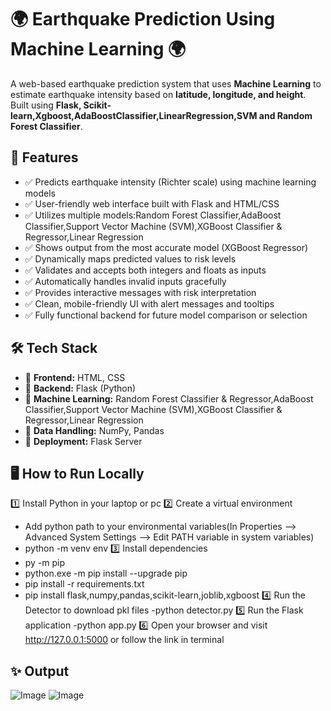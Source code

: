 # 🌍 Earthquake Prediction Using Machine Learning 🌍

A web-based earthquake prediction system that uses **Machine Learning** to estimate earthquake intensity based on **latitude, longitude, and height**. Built using **Flask, Scikit-learn,Xgboost,AdaBoostClassifier,LinearRegression,SVM and Random Forest Classifier**.

## 📌 Features
- ✅ Predicts earthquake intensity (Richter scale) using machine learning models
- ✅ User-friendly web interface built with Flask and HTML/CSS
- ✅ Utilizes multiple models:Random Forest Classifier,AdaBoost Classifier,Support Vector Machine (SVM),XGBoost Classifier & Regressor,Linear Regression
- ✅ Shows output from the most accurate model (XGBoost Regressor)
- ✅ Dynamically maps predicted values to risk levels
- ✅ Validates and accepts both integers and floats as inputs
- ✅ Automatically handles invalid inputs gracefully
- ✅ Provides interactive messages with risk interpretation
- ✅ Clean, mobile-friendly UI with alert messages and tooltips
- ✅ Fully functional backend for future model comparison or selection

## 🛠️ Tech Stack
- 🔹 **Frontend:** HTML, CSS  
- 🔹 **Backend:** Flask (Python)  
- 🔹 **Machine Learning:** Random Forest Classifier & Regressor,AdaBoost Classifier,Support Vector Machine (SVM),XGBoost Classifier & Regressor,Linear Regression
- 🔹 **Data Handling:** NumPy, Pandas  
- 🔹 **Deployment:** Flask Server

## 🖥️ How to Run Locally
1️⃣ Install Python in your laptop or pc
2️⃣ Create a virtual environment
- Add python path to your environmental variables(In Properties --> Advanced System Settings --> Edit PATH variable in system variables)
- python -m venv env
3️⃣ Install dependencies
- py -m pip
- python.exe -m pip install --upgrade pip
- pip install -r requirements.txt
- pip install flask,numpy,pandas,scikit-learn,joblib,xgboost 
4️⃣ Run the Detector to download pkl files
-python detector.py
5️⃣ Run the Flask application
-python app.py
6️⃣ Open your browser and visit http://127.0.0.1:5000 or follow the link in terminal

## ✨ Output
![Image](https://github.com/user-attachments/assets/3d8bde0d-046f-4ee4-b071-b0c52fc00fd1)
![Image](https://github.com/user-attachments/assets/e4911858-56ed-45d1-b351-33417811707a)

